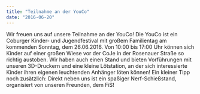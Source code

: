 ```yaml
---
title: "Teilnahme an der YouCo"
date: "2016-06-20"
---
```


Wir freuen uns auf unsere Teilnahme an der YouCo! Die YouCo ist ein Coburger Kinder- und Jugendfestival mit großem Familientag am kommenden Sonntag, dem 26.06.2016. Von 10:00 bis 17:00 Uhr können sich Kinder auf einer großen Wiese vor der CoJe in der Rosenauer Straße so richtig austoben. Wir haben auch einen Stand und bieten Vorführungen mit unseren 3D-Druckern und eine kleine Lötstation, an der sich interessierte Kinder ihren eigenen leuchtenden Anhänger löten können! Ein kleiner Tipp noch zusätzlich: Direkt neben uns ist ein spaßiger Nerf-Schießstand, organisiert von unseren Freunden, dem FiS!
